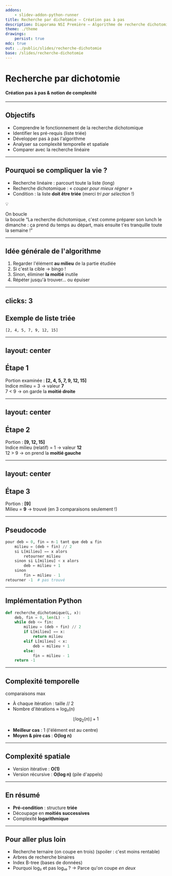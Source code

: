 ```yaml
---
addons:
    - slidev-addon-python-runner
title: Recherche par dichotomie — Création pas à pas
description: Diaporama NSI Première — Algorithme de recherche dichotomique et notion de complexité
theme: ./theme
drawings:
    persist: true
mdc: true
out: ../public/slides/recherche-dichotomie
base: /slides/recherche-dichotomie
---
```


# Recherche par dichotomie

<v-drag pos="745,60,119,143">
  <LogoPython />
</v-drag>

#### Création pas à pas & notion de complexité

---

## Objectifs

* Comprendre le fonctionnement de la recherche dichotomique
* Identifier les pré-requis (liste triée)
* Développer pas à pas l'algorithme
* Analyser sa complexité temporelle et spatiale
* Comparer avec la recherche linéaire

---

## Pourquoi se compliquer la vie ?

* Recherche linéaire : parcourt toute la liste <span v-mark.highlight.yellow>(long)</span>
* Recherche dichotomique : « *couper pour mieux régner* »
* Condition : la liste **doit être triée** (merci *tri par sélection* !)

<v-drag-arrow v-after pos="599,153,165,48"/>

<span v-after v-drag="[815,169,22,24]">💡</span>

<v-drag v-after pos="770,199,129,80" class="border border-4 rounded border-dashed">
  <span>On boucle <br /> la boucle</span>
</v-drag>

<span v-drag="[238,329,526,53]" v-click>
“La recherche dichotomique, c'est comme préparer son lunch le dimanche : ça prend du temps au départ, mais ensuite t'es tranquille toute la semaine !”
</span>

---

## Idée générale de l'algorithme

1. Regarder l'élément **au milieu** de la partie étudiée
2. Si c'est la cible → bingo !
3. Sinon, éliminer **la moitié** inutile
4. Répéter jusqu'à trouver… ou épuiser

---
clicks: 3
---

<h2 v-click.hide>Exemple de liste triée</h2>

<span v-after.hide v-drag="[219,256,665,72]" class="text-4xl">`[2, 4, 5, 7, 9, 12, 15]`</span>

<dichotomie v-after v-drag="[202,132,640,276]" class="w-100 h-40" :speed="1000" :autoPlay="2" />

---
layout: center
---

## Étape 1

Portion examinée : **\[2, 4, 5, 7, 9, 12, 15]**  
Indice milieu = 3 → valeur **7**  
7 < 9 → on garde la **moitié droite**  

---
layout: center
---

## Étape 2

Portion : **\[9, 12, 15]**  
Indice milieu (relatif) = 1 → valeur **12**  
12 > 9 → on prend la **moitié gauche**  

---
layout: center
---

## Étape 3

Portion : **\[9]**  
Milieu = **9** → trouvé (en 3 comparaisons seulement !)  

---

## Pseudocode

```python
pour deb ← 0, fin ← n-1 tant que deb ≤ fin
    milieu ← (deb + fin) // 2
    si L[milieu] == x alors
        retourner milieu
    sinon si L[milieu] < x alors
        deb ← milieu + 1
    sinon
        fin ← milieu - 1
retourner -1  # pas trouvé
```

---

## Implémentation Python

```python
def recherche_dichotomique(L, x):
    deb, fin = 0, len(L) - 1
    while deb <= fin:
        milieu = (deb + fin) // 2
        if L[milieu] == x:
            return milieu
        elif L[milieu] < x:
            deb = milieu + 1
        else:
            fin = milieu - 1
    return -1
```

---

## Complexité temporelle

<span v-drag="[595,255,173,30]">comparaisons max</span>

* À chaque itération : taille // 2
* Nombre d'itérations ≈ log₂(n)  

$$
\lfloor \log_2(n) \rfloor + 1
$$ 
  


* **Meilleur cas** : 1 (l'élément est au centre)
* **Moyen & pire cas** : **O(log n)**

---

## Complexité spatiale

* Version itérative : **O(1)**
* Version récursive : **O(log n)** (pile d'appels)

---

## En résumé

* **Pré-condition** : structure **triée**
* Découpage en **moitiés successives**
* Complexité **logarithmique**

---

## Pour aller plus loin

* Recherche ternaire (on coupe en trois) <span v-click>(spoiler : c'est moins rentable)</span>
* Arbres de recherche binaires
* Index B-tree (bases de données)
* Pourquoi log₂ et pas log₁₀ ?
  → Parce qu'on coupe *en deux*
